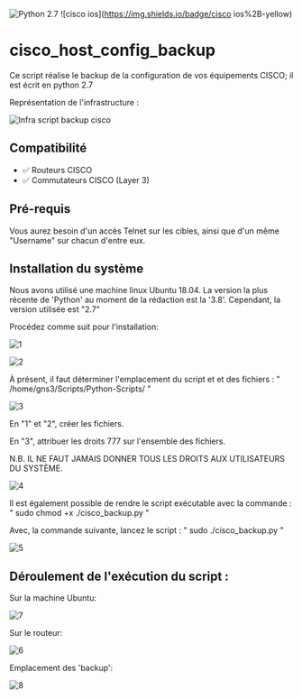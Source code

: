![Python 2.7](https://img.shields.io/badge/python-2.7%2B-green)
![cisco ios](https://img.shields.io/badge/cisco ios%2B-yellow)

# cisco_host_config_backup
Ce script réalise le backup de la configuration de vos équipements CISCO; il est écrit en python 2.7

Représentation de l'infrastructure :

![Infra script backup cisco](https://user-images.githubusercontent.com/46109209/134438643-949ba2ee-628b-4adf-b86b-7f6d5bd26573.png)


## Compatibilité
 - :white_check_mark: Routeurs CISCO
 - :white_check_mark: Commutateurs CISCO (Layer 3)


## Pré-requis
Vous aurez besoin d'un accès Telnet sur les cibles, ainsi que d'un même "Username" sur chacun d'entre eux.

## Installation du système

Nous avons utilisé une machine linux Ubuntu 18.04. 
La version la plus récente de 'Python' au moment de la rédaction est la '3.8'.
Cependant, la version utilisée est "2.7"

Procédez comme suit pour l'installation:

![1](https://user-images.githubusercontent.com/46109209/134434702-354572fd-8239-4ff1-ab76-139ce1db18b9.png)

![2](https://user-images.githubusercontent.com/46109209/134434712-5545b39e-0073-490b-b021-dd3a80c3f963.png)


À présent, il faut déterminer l'emplacement du script et et des fichiers :
" /home/gns3/Scripts/Python-Scripts/ "

![3](https://user-images.githubusercontent.com/46109209/134435282-d4ee782a-5c9b-44bb-87f6-f8a4fbf1bcab.png)

En "1" et "2", créer les fichiers.

En "3", attribuer les droits 777 sur l'ensemble des fichiers. 

N.B. IL NE FAUT JAMAIS DONNER TOUS LES DROITS AUX UTILISATEURS DU SYSTÈME.

![4](https://user-images.githubusercontent.com/46109209/134436281-c71adb0e-f0f5-4a22-8e4c-e718dd15a89d.png)
 
Il est également possible de rendre le script exécutable avec la commande : " sudo chmod +x ./cisco_backup.py "

Avec, la commande suivante, lancez le script : " sudo ./cisco_backup.py "

![5](https://user-images.githubusercontent.com/46109209/134436693-836f6daf-782e-4f76-8fa8-9d83bba1b0bd.png)


## Déroulement de l'exécution du script :

Sur la machine Ubuntu:

![7](https://user-images.githubusercontent.com/46109209/134437064-78a0234e-98f2-40b4-a943-eacf932ef5be.png)

Sur le routeur:

![6](https://user-images.githubusercontent.com/46109209/134437621-b79b86ed-aa1e-4b97-a1b1-e4102d4a35db.png)

Emplacement des 'backup':

![8](https://user-images.githubusercontent.com/46109209/134438072-b11af136-e946-4bed-9618-ad429c5c2e2d.png)


